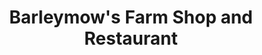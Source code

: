 ---
title: "Barleymow's Farm Shop and Restaurant"
url: /chard/barleymows-farm-shop-and-restaurant/
shop: Hofladen
---